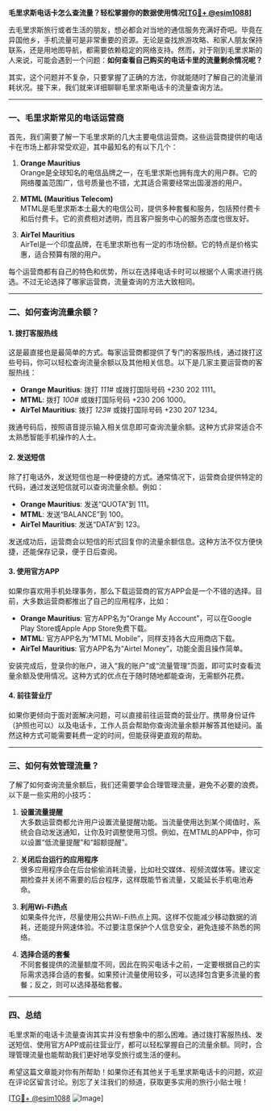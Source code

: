 **毛里求斯电话卡怎么查流量？轻松掌握你的数据使用情况[[TG💪+ @esim1088](https://t.me/s/esim1088)]**

去毛里求斯旅行或者生活的朋友，想必都会对当地的通信服务充满好奇吧。毕竟在异国他乡，手机流量可是非常重要的资源。无论是查找旅游攻略、和家人朋友保持联系，还是用地图导航，都需要依赖稳定的网络支持。然而，对于刚到毛里求斯的人来说，可能会遇到一个问题：**如何查看自己购买的电话卡里的流量剩余情况呢？**

其实，这个问题并不复杂，只要掌握了正确的方法，你就能随时了解自己的流量消耗状况。接下来，我们就来详细聊聊毛里求斯电话卡的流量查询方法。

---

### **一、毛里求斯常见的电话运营商**

首先，我们需要了解一下毛里求斯的几大主要电信运营商。这些运营商提供的电话卡在市场上都非常受欢迎，其中最知名的有以下几个：

1. **Orange Mauritius**  
   Orange是全球知名的电信品牌之一，在毛里求斯也拥有庞大的用户群。它的网络覆盖范围广，信号质量也不错，尤其适合需要经常出国漫游的用户。

2. **MTML (Mauritius Telecom)**  
   MTML是毛里求斯本土最大的电信公司，提供多种套餐和服务，包括预付费卡和后付费卡。它的资费相对透明，而且客户服务中心的服务态度也很友好。

3. **AirTel Mauritius**  
   AirTel是一个印度品牌，在毛里求斯也有一定的市场份额。它的特点是价格实惠，适合预算有限的用户。

每个运营商都有自己的特色和优势，所以在选择电话卡时可以根据个人需求进行挑选。不过无论选择了哪家运营商，流量查询的方法大致相同。

---

### **二、如何查询流量余额？**

#### **1. 拨打客服热线**
这是最直接也是最简单的方式。每家运营商都提供了专门的客服热线，通过拨打这些号码，你可以轻松查询流量余额以及其他相关信息。以下是几家主要运营商的客服热线：

- **Orange Mauritius**: 拨打 *111#* 或拨打国际号码 +230 202 1111。
- **MTML**: 拨打 *100#* 或拨打国际号码 +230 206 1000。
- **AirTel Mauritius**: 拨打 *123#* 或拨打国际号码 +230 207 1234。

拨通号码后，按照语音提示输入相关信息即可查询流量余额。这种方式非常适合不太熟悉智能手机操作的人士。

#### **2. 发送短信**
除了打电话外，发送短信也是一种便捷的方式。通常情况下，运营商会提供特定的代码，通过发送短信就可以查询流量余额。例如：

- **Orange Mauritius**: 发送“QUOTA”到 111。
- **MTML**: 发送“BALANCE”到 100。
- **AirTel Mauritius**: 发送“DATA”到 123。

发送成功后，运营商会以短信的形式回复你的流量余额信息。这种方法不仅方便快捷，还能保存记录，便于日后查阅。

#### **3. 使用官方APP**
如果你喜欢用手机处理事务，那么下载运营商的官方APP会是一个不错的选择。目前，大多数运营商都推出了自己的应用程序，比如：

- **Orange Mauritius**: 官方APP名为“Orange My Account”，可以在Google Play Store或Apple App Store免费下载。
- **MTML**: 官方APP名为“MTML Mobile”，同样支持各大应用商店下载。
- **AirTel Mauritius**: 官方APP名为“Airtel Money”，功能全面且操作简单。

安装完成后，登录你的账户，进入“我的账户”或“流量管理”页面，即可实时查看流量余额及使用情况。这种方式的优点在于随时随地都能查询，无需额外花费。

#### **4. 前往营业厅**
如果你更倾向于面对面解决问题，可以直接前往运营商的营业厅。携带身份证件（护照也可以）以及电话卡，工作人员会帮助你查询流量余额并解答其他疑问。虽然这种方式可能需要耗费一定的时间，但能获得更直观的帮助。

---

### **三、如何有效管理流量？**

了解了如何查询流量余额后，我们还需要学会合理管理流量，避免不必要的浪费。以下是一些实用的小技巧：

1. **设置流量提醒**  
   大多数运营商都允许用户设置流量提醒功能。当流量使用达到某个阈值时，系统会自动发送通知，让你及时调整使用习惯。例如，在MTML的APP中，你可以设置“低流量提醒”和“超额提醒”。

2. **关闭后台运行的应用程序**  
   很多应用程序会在后台偷偷消耗流量，比如社交媒体、视频流媒体等。建议定期检查并关闭不需要的后台程序，这样既能节省流量，又能延长手机电池寿命。

3. **利用Wi-Fi热点**  
   如果条件允许，尽量使用公共Wi-Fi热点上网。这样不仅能减少移动数据的消耗，还能提升网速体验。不过要注意保护个人信息安全，避免连接不熟悉的网络。

4. **选择合适的套餐**  
   不同套餐提供的流量额度不同，因此在购买电话卡之前，一定要根据自己的实际需求选择合适的套餐。如果预计流量使用较多，可以选择包含更多流量的套餐；反之，则可以选择基础套餐。

---

### **四、总结**

毛里求斯的电话卡流量查询其实并没有想象中的那么困难。通过拨打客服热线、发送短信、使用官方APP或前往营业厅，都可以轻松掌握自己的流量余额。同时，合理管理流量也能帮助我们更好地享受旅行或生活的便利。

希望这篇文章能对你有所帮助！如果你还有其他关于毛里求斯电话卡的问题，欢迎在评论区留言讨论。别忘了关注我们的频道，获取更多实用的旅行小贴士哦！

[[TG💪+ @esim1088](https://t.me/s/esim1088) ![Image](https://i.postimg.cc/4NQfJmqS/Snipaste-2025-05-13-00-14-12.png)]